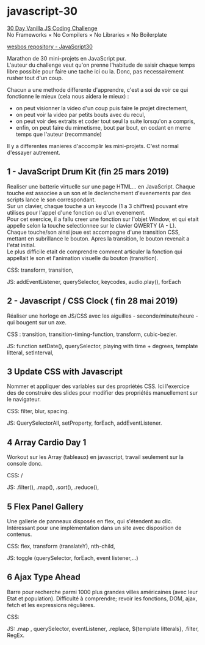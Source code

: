 # javascript-30

[30 Day Vanilla JS Coding Challenge](https://javascript30.com)  
No Frameworks × No Compilers × No Libraries × No Boilerplate

[wesbos repository - JavaScript30](https://github.com/wesbos/JavaScript30)

Marathon de 30 mini-projets en JavaScript pur.  
L'auteur du challenge veut qu'on prenne l'habitude de saisir chaque temps libre possible pour faire une tache ici ou la. Donc, pas necessairement rusher tout d'un coup.  

Chacun a une methode differente d'apprendre, c'est a soi de voir ce qui fonctionne le mieux (cela nous aidera le mieux) :  

- on peut visionner la video d'un coup puis faire le projet directement,
- on peut voir la video par petits bouts avec du recul,
- on peut voir des extraits et coder tout seul la suite lorsqu'on a compris,
- enfin, on peut faire du mimetisme, bout par bout, en codant en meme temps que l'auteur (recommande)

Il y a differentes manieres d'accomplir les mini-projets. C'est normal d'essayer autrement.  

## 1 - JavaScript Drum Kit (fin 25 mars 2019)

Realiser une batterie virtuelle sur une page HTML... en JavaScript. Chaque touche est associee a un son et le declenchement d'evenements par des scripts lance le son correspondant.  
Sur un clavier, chaque touche a un keycode (1 a 3 chiffres) pouvant etre utilises pour l'appel d'une fonction ou d'un evenement.  
Pour cet exercice, il a fallu creer une fonction sur l'objet Window, et qui etait appelle selon la touche selectionnee sur le clavier QWERTY (A - L).  
Chaque touche/son ainsi joue est accompagne d'une transition CSS, mettant en subrillance le bouton. Apres la transition, le bouton revenait a l'etat initial.  
Le plus difficile etait de comprendre comment articuler la fonction qui appellait le son et l'animation visuelle du bouton (transition).  

CSS: 
transform,
transition,

JS: 
addEventListener,
querySelector,
keycodes,
audio.play(),
forEach

## 2 - Javascript / CSS Clock ( fin 28 mai 2019) 

Réaliser une horloge en JS/CSS avec les aiguilles - seconde/minute/heure - qui bougent sur un axe.

CSS : 
transition, 
transition-timing-function, 
transform, 
cubic-bezier.

JS: 
function setDate(), 
querySelector, 
playing with time + degrees, 
template litteral, 
setInterval, 

## 3 Update CSS with Javascript

Nommer et appliquer des variables sur des propriétés CSS. Ici l'exercice des de construire des slides pour modifier des propriétés manuellement sur le navigateur. 

CSS: 
filter, 
blur, 
spacing.

JS: 
QuerySelectorAll, 
setProperty, 
forEach, 
addEventListener.

## 4 Array Cardio Day 1

Workout sur les Array (tableaux) en javascript, travail seulement sur la console donc. 

CSS: /

JS: 
.filter(), 
.map(), 
.sort(), 
.reduce(),

## 5 Flex Panel Gallery

Une gallerie de panneaux disposés en flex, qui s'étendent au clic. Intéressant pour une implémentation dans un site avec disposition de contenus.

CSS:
flex,
transform (translateY),
nth-child,


JS:
toggle
(querySelector, forEach, event listener,...)


## 6 Ajax Type Ahead 

Barre pour recherche parmi 1000 plus grandes villes américaines (avec leur Etat et population). Difficulté à comprendre; revoir les fonctions, DOM, ajax, fetch et les expressions régulières. 

CSS: 

JS: .map , querySelector, eventListener, .replace, ${template litterals}, .filter, RegEx.
